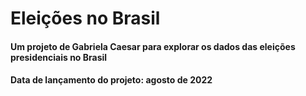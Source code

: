 # Eleições no Brasil

#### Um projeto de Gabriela Caesar para explorar os dados das eleições presidenciais no Brasil
#### Data de lançamento do projeto: agosto de 2022
